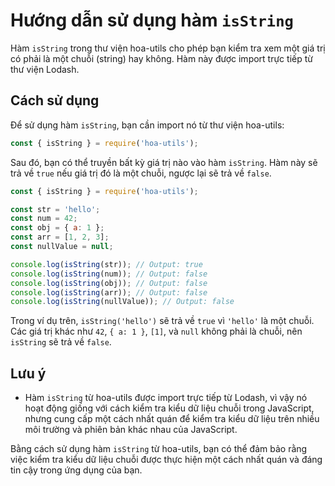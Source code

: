 # Hướng dẫn sử dụng hàm `isString`

Hàm `isString` trong thư viện hoa-utils cho phép bạn kiểm tra xem một giá trị có phải là một chuỗi (string) hay không. Hàm này được import trực tiếp từ thư viện Lodash.

## Cách sử dụng

Để sử dụng hàm `isString`, bạn cần import nó từ thư viện hoa-utils:

```javascript
const { isString } = require('hoa-utils');
```

Sau đó, bạn có thể truyền bất kỳ giá trị nào vào hàm `isString`. Hàm này sẽ trả về `true` nếu giá trị đó là một chuỗi, ngược lại sẽ trả về `false`.

```javascript
const { isString } = require('hoa-utils');

const str = 'hello';
const num = 42;
const obj = { a: 1 };
const arr = [1, 2, 3];
const nullValue = null;

console.log(isString(str)); // Output: true
console.log(isString(num)); // Output: false
console.log(isString(obj)); // Output: false
console.log(isString(arr)); // Output: false
console.log(isString(nullValue)); // Output: false
```

Trong ví dụ trên, `isString('hello')` sẽ trả về `true` vì `'hello'` là một chuỗi. Các giá trị khác như `42`, `{ a: 1 }`, `[1]`, và `null` không phải là chuỗi, nên `isString` sẽ trả về `false`.

## Lưu ý

- Hàm `isString` từ hoa-utils được import trực tiếp từ Lodash, vì vậy nó hoạt động giống với cách kiểm tra kiểu dữ liệu chuỗi trong JavaScript, nhưng cung cấp một cách nhất quán để kiểm tra kiểu dữ liệu trên nhiều môi trường và phiên bản khác nhau của JavaScript.

Bằng cách sử dụng hàm `isString` từ hoa-utils, bạn có thể đảm bảo rằng việc kiểm tra kiểu dữ liệu chuỗi được thực hiện một cách nhất quán và đáng tin cậy trong ứng dụng của bạn.
